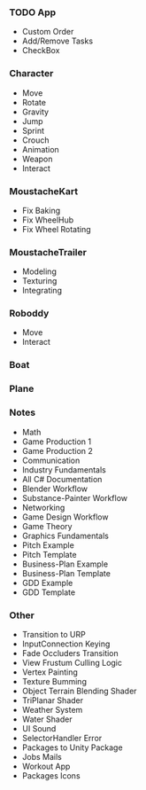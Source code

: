 <link rel="stylesheet" href="../style.css">
<script src="../script.js"></script>

<div class="masonry">
  <div class="masonry-item">
    <h3>TODO App</h3>
    <ul>
      <li onclick="ListOnClick(this)" class="open">Custom Order</li>
      <li onclick="ListOnClick(this)" class="open">Add/Remove Tasks</li>
      <li onclick="ListOnClick(this)" class="open">CheckBox</li>
    </ul>
  </div>
  <div class="masonry-item">
    <h3>Character</h3>
    <ul>
      <li onclick="ListOnClick(this)" class="open">Move</li>
      <li onclick="ListOnClick(this)" class="open">Rotate</li>
      <li onclick="ListOnClick(this)" class="open">Gravity</li>
      <li onclick="ListOnClick(this)" class="open">Jump</li>
      <li onclick="ListOnClick(this)" class="open">Sprint</li>
      <li onclick="ListOnClick(this)" class="open">Crouch</li>
      <li onclick="ListOnClick(this)" class="open">Animation</li>
      <li onclick="ListOnClick(this)" class="open">Weapon</li>
      <li onclick="ListOnClick(this)" class="open">Interact</li>
    </ul>
  </div>
  <div class="masonry-item">
    <h3>MoustacheKart</h3>
    <ul>
      <li onclick="ListOnClick(this)" class="open">Fix Baking</li>
      <li onclick="ListOnClick(this)" class="open">Fix WheelHub</li>
      <li onclick="ListOnClick(this)" class="open">Fix Wheel Rotating</li>
    </ul>
  </div>
  <div class="masonry-item">
    <h3>MoustacheTrailer</h3>
    <ul>
      <li onclick="ListOnClick(this)" class="open">Modeling</li>
      <li onclick="ListOnClick(this)" class="open">Texturing</li>
      <li onclick="ListOnClick(this)" class="open">Integrating</li>
    </ul>
  </div>
  <div class="masonry-item">
    <h3>Roboddy</h3>
    <ul>
      <li onclick="ListOnClick(this)" class="open">Move</li>
      <li onclick="ListOnClick(this)" class="open">Interact</li>
    </ul>
  </div>
  <div class="masonry-item">
    <h3>Boat</h3>
    <ul>
    </ul>
  </div>
  <div class="masonry-item">
    <h3>Plane</h3>
    <ul>
    </ul>
  </div>
  <div class="masonry-item">
    <h3>Notes</h3>
    <ul>
      <li onclick="ListOnClick(this)" class="open">Math</li>
      <li onclick="ListOnClick(this)" class="open">Game Production 1</li>
      <li onclick="ListOnClick(this)" class="open">Game Production 2</li>
      <li onclick="ListOnClick(this)" class="open">Communication</li>
      <li onclick="ListOnClick(this)" class="open">Industry Fundamentals</li>
      <li onclick="ListOnClick(this)" class="open">All C# Documentation</li>
      <li onclick="ListOnClick(this)" class="open">Blender Workflow</li>
      <li onclick="ListOnClick(this)" class="open">Substance-Painter Workflow</li>
      <li onclick="ListOnClick(this)" class="open">Networking</li>
      <li onclick="ListOnClick(this)" class="open">Game Design Workflow</li>
      <li onclick="ListOnClick(this)" class="open">Game Theory</li>
      <li onclick="ListOnClick(this)" class="open">Graphics Fundamentals</li>
      <li onclick="ListOnClick(this)" class="open">Pitch Example</li>
      <li onclick="ListOnClick(this)" class="open">Pitch Template</li>
      <li onclick="ListOnClick(this)" class="open">Business-Plan Example</li>
      <li onclick="ListOnClick(this)" class="open">Business-Plan Template</li>
      <li onclick="ListOnClick(this)" class="open">GDD Example</li>
      <li onclick="ListOnClick(this)" class="open">GDD Template</li>
    </ul>
  </div>
  <div class="masonry-item">
    <h3>Other</h3>
    <ul>
      <li onclick="ListOnClick(this)" class="open">Transition to URP</li>
      <li onclick="ListOnClick(this)" class="open">InputConnection Keying</li>
      <li onclick="ListOnClick(this)" class="open">Fade Occluders Transition</li>
      <li onclick="ListOnClick(this)" class="open">View Frustum Culling Logic</li>
      <li onclick="ListOnClick(this)" class="open">Vertex Painting</li>
      <li onclick="ListOnClick(this)" class="open">Texture Bumming</li>
      <li onclick="ListOnClick(this)" class="open">Object Terrain Blending Shader</li>
      <li onclick="ListOnClick(this)" class="open">TriPlanar Shader</li>
      <li onclick="ListOnClick(this)" class="open">Weather System</li>
      <li onclick="ListOnClick(this)" class="open">Water Shader</li>
      <li onclick="ListOnClick(this)" class="open">UI Sound</li>
      <li onclick="ListOnClick(this)" class="open">SelectorHandler Error</li>
      <li onclick="ListOnClick(this)" class="open">Packages to Unity Package</li>
      <li onclick="ListOnClick(this)" class="open">Jobs Mails</li>
      <li onclick="ListOnClick(this)" class="open">Workout App</li>
      <li onclick="ListOnClick(this)" class="open">Packages Icons</li>
    </ul>
  </div>
</div>
